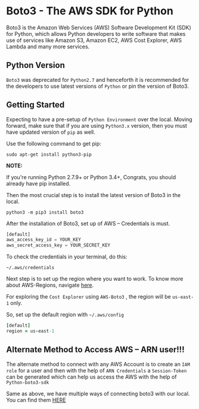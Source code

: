  # Boto3 - The AWS SDK for Python

Boto3 is the Amazon Web Services (AWS) Software Development Kit (SDK) for Python, which allows Python developers to write software that makes use of services like Amazon S3, Amazon EC2, AWS Cost Explorer, AWS Lambda and many more services.

## Python Version

`Boto3` was deprecated for `Python2.7` and henceforth it is recommended for the developers to use latest versions of `Python` or pin the version of Boto3.

## Getting Started

Expecting to have a pre-setup of `Python Environment` over the local. Moving forward, make sure that if you are using `Python3.x` version, then you must have updated version of `pip` as well.

Use the following command to get pip:
```
sudo apt-get install python3-pip
```

**NOTE:** 

If you're running Python 2.7.9+ or Python 3.4+,
Congrats, you should already have pip installed.

Then the most crucial step is to install the latest version of Boto3 in the local. 
```
python3 -m pip3 install boto3
```

After the installation of Boto3, set up of AWS – Credentials is must.
```python
[default]
aws_access_key_id = YOUR_KEY
aws_secret_access_key = YOUR_SECRET_KEY
```


To check the credentials in your terminal, do this:

`~/.aws/credentials`

Next step is to set up the region where you want to work. To know more about AWS-Regions, navigate [here](https://aws.amazon.com/about-aws/global-infrastructure/regions_az/). 

For exploring the `Cost Explorer` using `AWS-Boto3` , the region will be `us-east-1` only.

So, set up the default region with `~/.aws/config`
```ruby
[default]
region = us-east-1
```

## Alternate Method to Access AWS – ARN user!!!

The alternate method to connect with any AWS Account is to create an `IAM role` for a user and then with the help of  `ARN Credentials` a `Session-Token` can be generated which can help us access the AWS with the help of `Python-boto3-sdk`

Same as above, we have multiple ways of connecting boto3 with our local. You can find them [HERE](https://boto3.amazonaws.com/v1/documentation/api/latest/guide/credentials.html)
